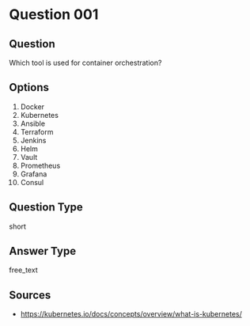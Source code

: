 # Question 001

## Question
Which tool is used for container orchestration?

## Options
1. Docker
2. Kubernetes
3. Ansible
4. Terraform
5. Jenkins
6. Helm
7. Vault
8. Prometheus
9. Grafana
10. Consul

## Question Type
short

## Answer Type
free_text

## Sources
- https://kubernetes.io/docs/concepts/overview/what-is-kubernetes/